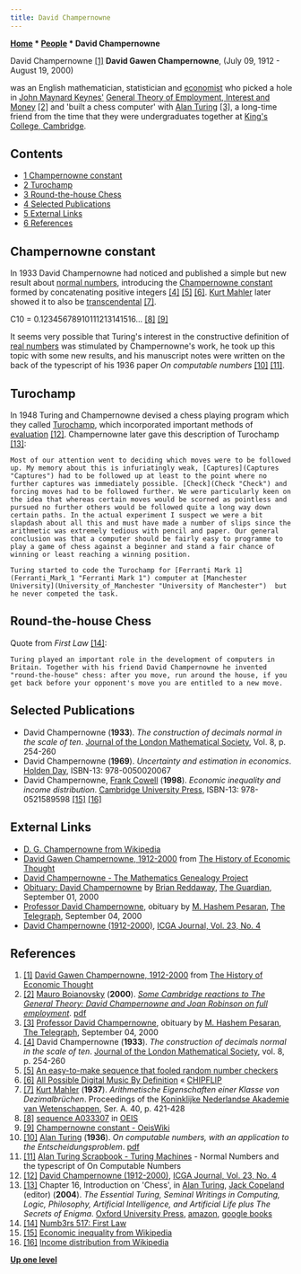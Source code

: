 ```yaml
---
title: David Champernowne
---
```

**[Home](Home "Home") * [People](People "People") * David Champernowne**

[](https://www.hetwebsite.net/het/profiles/champernowne.htm) David Champernowne <a id="cite-note-1" href="#cite-ref-1">[1]</a>
**David Gawen Champernowne**, (July 09, 1912 - August 19, 2000)

was an English mathematician, statistician and [economist](https://en.wikipedia.org/wiki/Economist) who picked a hole in [John Maynard Keynes'](Mathematician#JMKeynes "Mathematician") [General Theory of Employment, Interest and Money](https://en.wikipedia.org/wiki/The_General_Theory_of_Employment,_Interest_and_Money) <a id="cite-note-2" href="#cite-ref-2">[2]</a> and 'built a chess computer' with [Alan Turing](Alan_Turing "Alan Turing") <a id="cite-note-3" href="#cite-ref-3">[3]</a>, a long-time friend from the time that they were undergraduates together at [King's College, Cambridge](https://en.wikipedia.org/wiki/King%27s_College,_Cambridge).

## Contents

- [1 Champernowne constant](#champernowne-constant)
- [2 Turochamp](#turochamp)
- [3 Round-the-house Chess](#round-the-house-chess)
- [4 Selected Publications](#selected-publications)
- [5 External Links](#external-links)
- [6 References](#references)

## Champernowne constant

In 1933 David Champernowne had noticed and published a simple but new result about [normal numbers](https://en.wikipedia.org/wiki/Normal_number), introducing the [Champernowne constant](https://en.wikipedia.org/wiki/Champernowne_constant) formed by concatenating positive integers <a id="cite-note-4" href="#cite-ref-4">[4]</a> <a id="cite-note-5" href="#cite-ref-5">[5]</a> <a id="cite-note-6" href="#cite-ref-6">[6]</a>. [Kurt Mahler](Mathematician#Mahler "Mathematician") later showed it to also be [transcendental](https://en.wikipedia.org/wiki/Transcendental_number) <a id="cite-note-7" href="#cite-ref-7">[7]</a>.

C10 = 0.12345678910111213141516... <a id="cite-note-8" href="#cite-ref-8">[8]</a> <a id="cite-note-9" href="#cite-ref-9">[9]</a>

It seems very possible that Turing's interest in the constructive definition of [real numbers](https://en.wikipedia.org/wiki/Real_number) was stimulated by Champernowne's work, he took up this topic with some new results, and his manuscript notes were written on the back of the typescript of his 1936 paper *On computable numbers* <a id="cite-note-10" href="#cite-ref-10">[10]</a> <a id="cite-note-11" href="#cite-ref-11">[11]</a>.

## Turochamp

In 1948 Turing and Champernowne devised a chess playing program which they called [Turochamp](Turochamp "Turochamp"), which incorporated important methods of [evaluation](Evaluation "Evaluation") <a id="cite-note-12" href="#cite-ref-12">[12]</a>. Champernowne later gave this description of Turochamp <a id="cite-note-13" href="#cite-ref-13">[13]</a>:

```
Most of our attention went to deciding which moves were to be followed up. My memory about this is infuriatingly weak, [Captures](Captures "Captures") had to be followed up at least to the point where no further captures was immediately possible. [Check](Check "Check") and forcing moves had to be followed further. We were particularly keen on the idea that whereas certain moves would be scorned as pointless and pursued no further others would be followed quite a long way down certain paths. In the actual experiment I suspect we were a bit slapdash about all this and must have made a number of slips since the arithmetic was extremely tedious with pencil and paper. Our general conclusion was that a computer should be fairly easy to programme to play a game of chess against a beginner and stand a fair chance of winning or least reaching a winning position. 

```

```
Turing started to code the Turochamp for [Ferranti Mark 1](Ferranti_Mark_1 "Ferranti Mark 1") computer at [Manchester University](University_of_Manchester "University of Manchester")  but he never competed the task. 

```

## Round-the-house Chess

Quote from *First Law* <a id="cite-note-14" href="#cite-ref-14">[14]</a>:

```
Turing played an important role in the development of computers in Britain. Together with his friend David Champernowne he invented "round-the-house" chess: after you move, run around the house, if you get back before your opponent's move you are entitled to a new move.  

```

## Selected Publications

- David Champernowne (**1933**). *The construction of decimals normal in the scale of ten*. [Journal of the London Mathematical Society](http://www.lms.ac.uk/content/journals), Vol. 8, p. 254-260
- David Champernowne (**1969**). *Uncertainty and estimation in economics*. [Holden Day](http://isbndb.com/d/publisher/holden_day.html), ISBN-13: 978-0050020067
- David Champernowne, [Frank Cowell](https://en.wikipedia.org/wiki/Frank_Cowell) (**1998**). *Economic inequality and income distribution*. [Cambridge University Press](https://en.wikipedia.org/wiki/Cambridge_University_Press), ISBN-13: 978-0521589598 <a id="cite-note-15" href="#cite-ref-15">[15]</a> <a id="cite-note-16" href="#cite-ref-16">[16]</a>

## External Links

- [D. G. Champernowne from Wikipedia](https://en.wikipedia.org/wiki/D._G._Champernowne)
- [David Gawen Champernowne, 1912-2000](https://www.hetwebsite.net/het/profiles/champernowne.htm) from [The History of Economic Thought](https://www.hetwebsite.net/het/home.htm)
- [David Champernowne - The Mathematics Genealogy Project](https://genealogy.math.ndsu.nodak.edu/id.php?id=128092)
- [Obituary: David Champernowne](https://www.theguardian.com/news/2000/sep/01/guardianobituaries1) by [Brian Reddaway](http://www.hetwebsite.net/het/profiles/reddaway.htm), [The Guardian](https://en.wikipedia.org/wiki/The_Guardian), September 01, 2000
- [Professor David Champernowne](https://www.telegraph.co.uk/culture/books/1353993/Professor-David-Champernowne.html), obituary by [M. Hashem Pesaran](https://en.wikipedia.org/wiki/M._Hashem_Pesaran), [The Telegraph](https://en.wikipedia.org/wiki/The_Daily_Telegraph), September 04, 2000
- [David Champernowne (1912-2000)](https://ilk.uvt.nl/icga/journal/contents/content23-4.htm#DAVID%20CHAMPERNOWNE), [ICGA Journal, Vol. 23, No. 4](ICGA_Journal#23_4 "ICGA Journal")

## References

1. <a id="cite-ref-1" href="#cite-note-1">[1]</a> [David Gawen Champernowne, 1912-2000](https://www.hetwebsite.net/het/profiles/champernowne.htm) from [The History of Economic Thought](https://www.hetwebsite.net/het/home.htm)
1. <a id="cite-ref-2" href="#cite-note-2">[2]</a> [Mauro Boianovsky](http://ideas.repec.org/f/pbo480.html) (**2000**). *[Some Cambridge reactions to The General Theory: David Champernowne and Joan Robinson on full employment](http://cje.oxfordjournals.org/content/29/1/73.abstract)*. [pdf](https://www.uni-hohenheim.de/wi-theorie/globalisierung/dokumente/15_2000.pdf)
1. <a id="cite-ref-3" href="#cite-note-3">[3]</a> [Professor David Champernowne](http://www.telegraph.co.uk/culture/books/1353993/Professor-David-Champernowne.html), obituary by [M. Hashem Pesaran](http://www.econ.cam.ac.uk/faculty/pesaran/public-newsp.htm), [The Telegraph](https://en.wikipedia.org/wiki/The_Daily_Telegraph), September 04, 2000
1. <a id="cite-ref-4" href="#cite-note-4">[4]</a> David Champernowne (**1933**). *The construction of decimals normal in the scale of ten*. [Journal of the London Mathematical Society](http://www.lms.ac.uk/content/journals), vol. 8, p. 254-260
1. <a id="cite-ref-5" href="#cite-note-5">[5]</a> [An easy-to-make sequence that fooled random number checkers](http://io9.com/5810960/an-easy+to+make-sequence-that-fooled-random-number-checkers)
1. <a id="cite-ref-6" href="#cite-note-6">[6]</a> [All Possible Digital Music By Definition](http://chipflip.wordpress.com/2009/02/13/371/) « [CHIPFLIP](http://chipflip.wordpress.com/)
1. <a id="cite-ref-7" href="#cite-note-7">[7]</a> [Kurt Mahler](Mathematician#Mahler "Mathematician") (**1937**). *Arithmetische Eigenschaften einer Klasse von Dezimalbrüchen*. Proceedings of the [Koninklijke Nederlandse Akademie van Wetenschappen](https://en.wikipedia.org/wiki/Royal_Netherlands_Academy_of_Arts_and_Sciences), Ser. A. 40, p. 421-428
1. <a id="cite-ref-8" href="#cite-note-8">[8]</a> [sequence A033307](http://oeis.org/A033307) in [OEIS](https://en.wikipedia.org/wiki/On-Line_Encyclopedia_of_Integer_Sequences)
1. <a id="cite-ref-9" href="#cite-note-9">[9]</a> [Champernowne constant - OeisWiki](http://oeis.org/wiki/Champernowne_constant)
1. <a id="cite-ref-10" href="#cite-note-10">[10]</a> [Alan Turing](Alan_Turing "Alan Turing") (**1936**). *On computable numbers, with an application to the Entscheidungsproblem*. [pdf](http://www.seas.harvard.edu/courses/cs121/handouts/Turing.pdf)
1. <a id="cite-ref-11" href="#cite-note-11">[11]</a> [Alan Turing Scrapbook - Turing Machines](http://www.turing.org.uk/turing/scrapbook/machine.html) - Normal Numbers and the typescript of On Computable Numbers
1. <a id="cite-ref-12" href="#cite-note-12">[12]</a> [David Champernowne (1912-2000)](http://ilk.uvt.nl/icga/journal/contents/content23-4.htm#DAVID%20CHAMPERNOWNE), [ICGA Journal, Vol. 23, No. 4](ICGA_Journal#23_4 "ICGA Journal")
1. <a id="cite-ref-13" href="#cite-note-13">[13]</a> Chapter 16, Introduction on 'Chess', in [Alan Turing](Alan_Turing "Alan Turing"), [Jack Copeland](https://en.wikipedia.org/wiki/Jack_Copeland) (editor) (**2004**). *The Essential Turing, Seminal Writings in Computing, Logic, Philosophy, Artificial Intelligence, and Artificial Life plus The Secrets of Enigma*. [Oxford University Press](https://en.wikipedia.org/wiki/Oxford_University_Press), [amazon](http://www.amazon.com/Essential-Turing-Philosophy-Artificial-Intelligence/dp/0198250800/ref=sr_1_1?s=books&ie=UTF8&qid=1324659595&sr=1-1), [google books](http://books.google.com/books?id=RSkxnKlv1D4C&lpg=PP882&ots=VOWmiIm_lD&dq=Turochamp%2C%20chess&pg=PP881#v=onepage&q&f=true)
1. <a id="cite-ref-14" href="#cite-note-14">[14]</a> [Numb3rs 517: First Law](http://www.math.cornell.edu/~numb3rs/spulido/Numb3rs_season5/Numb3rs_517.html)
1. <a id="cite-ref-15" href="#cite-note-15">[15]</a> [Economic inequality from Wikipedia](https://en.wikipedia.org/wiki/Economic_inequality)
1. <a id="cite-ref-16" href="#cite-note-16">[16]</a> [Income distribution from Wikipedia](https://en.wikipedia.org/wiki/Income_distribution)

**[Up one level](People "People")**

